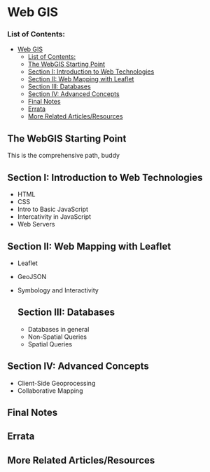 # Web GIS
### List of Contents:
- [Web GIS](#web-gis)
    - [List of Contents:](#list-of-contents)
  - [The WebGIS Starting Point](#the-webgis-starting-point)
  - [Section I: Introduction to Web Technologies](#section-i-introduction-to-web-technologies)
  - [Section II: Web Mapping with Leaflet](#section-ii-web-mapping-with-leaflet)
  - [Section III: Databases](#section-iii-databases)
  - [Section IV: Advanced Concepts](#section-iv-advanced-concepts)
  - [Final Notes](#final-notes)
  - [Errata](#errata)
  - [More Related Articles/Resources](#more-related-articlesresources)


## The WebGIS Starting Point
This is the comprehensive path, buddy
## Section I: Introduction to Web Technologies
- HTML
- CSS
- Intro to Basic JavaScript
- Intercativity in JavaScript
- Web Servers 

## Section II: Web Mapping with Leaflet
- Leaflet
- GeoJSON
- Symbology and Interactivity
  
  ## Section III: Databases
  - Databases in general
  - Non-Spatial Queries
  - Spatial Queries

## Section IV: Advanced Concepts
- Client-Side Geoprocessing
- Collaborative Mapping



## Final Notes

## Errata

## More Related Articles/Resources

